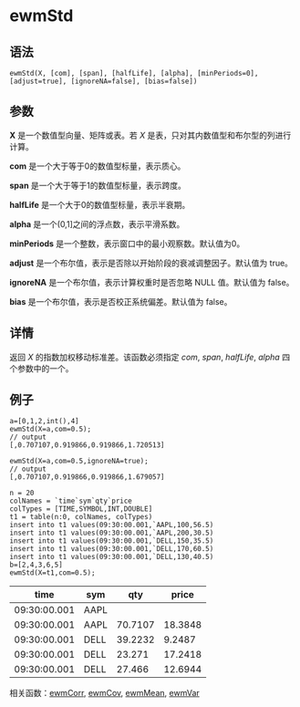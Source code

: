 # ewmStd

## 语法

`ewmStd(X, [com], [span], [halfLife], [alpha], [minPeriods=0], [adjust=true],
[ignoreNA=false], [bias=false])`

## 参数

**X** 是一个数值型向量、矩阵或表。若 *X* 是表，只对其内数值型和布尔型的列进行计算。

**com** 是一个大于等于0的数值型标量，表示质心。

**span** 是一个大于等于1的数值型标量，表示跨度。

**halfLife** 是一个大于0的数值型标量，表示半衰期。

**alpha** 是一个(0,1]之间的浮点数，表示平滑系数。

**minPeriods** 是一个整数，表示窗口中的最小观察数。默认值为0。

**adjust** 是一个布尔值，表示是否除以开始阶段的衰减调整因子。默认值为 true。

**ignoreNA** 是一个布尔值，表示计算权重时是否忽略 NULL 值。默认值为 false。

**bias** 是一个布尔值，表示是否校正系统偏差。默认值为 false。

## 详情

返回 *X* 的指数加权移动标准差。该函数必须指定 *com*, *span*, *halfLife*, *alpha*
四个参数中的一个。

## 例子

```
a=[0,1,2,int(),4]
ewmStd(X=a,com=0.5);
// output
[,0.707107,0.919866,0.919866,1.720513]

ewmStd(X=a,com=0.5,ignoreNA=true);
// output
[,0.707107,0.919866,0.919866,1.679057]

n = 20
colNames = `time`sym`qty`price
colTypes = [TIME,SYMBOL,INT,DOUBLE]
t1 = table(n:0, colNames, colTypes)
insert into t1 values(09:30:00.001,`AAPL,100,56.5)
insert into t1 values(09:30:00.001,`AAPL,200,30.5)
insert into t1 values(09:30:00.001,`DELL,150,35.5)
insert into t1 values(09:30:00.001,`DELL,170,60.5)
insert into t1 values(09:30:00.001,`DELL,130,40.5)
b=[2,4,3,6,5]
ewmStd(X=t1,com=0.5);
```

| time | sym | qty | price |
| --- | --- | --- | --- |
| 09:30:00.001 | AAPL |  |  |
| 09:30:00.001 | AAPL | 70.7107 | 18.3848 |
| 09:30:00.001 | DELL | 39.2232 | 9.2487 |
| 09:30:00.001 | DELL | 23.271 | 17.2418 |
| 09:30:00.001 | DELL | 27.466 | 12.6944 |

相关函数：[ewmCorr](ewmCorr.html), [ewmCov](ewmCov.html), [ewmMean](ewmMean.html), [ewmVar](ewmVar.html)

